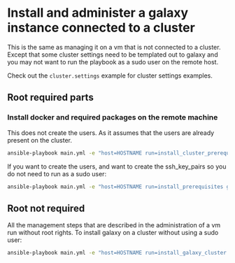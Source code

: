 # Install and administer a galaxy instance connected to a cluster

This is the same as managing it on a vm that is not connected to a cluster. Except that some cluster settings need to be templated out to galaxy and you may not want to run the playbook as a sudo user on the remote host.

Check out the `cluster.settings` example for cluster settings examples.

## Root required parts
### Install docker and required packages on the remote machine
This does not create the users. As it assumes that the users are already present on the cluster.
```bash
ansible-playbook main.yml -e "host=HOSTNAME run=install_cluster_prerequisites"   
```
If you want to create the users, and want to create the ssh_key_pairs so you do not need to run as a sudo user:
```bash
ansible-playbook main.yml -e "host=HOSTNAME run=install_prerequisites galaxy_docker_create_user_ssh_keys=True"   
```

## Root not required
All the management steps that are described in the administration of a vm run without root rights.
To install galaxy on a cluster without using a sudo user:
```bash
ansible-playbook main.yml -e "host=HOSTNAME run=install_galaxy_cluster galaxy_docker_run_privileged=False"   
```
